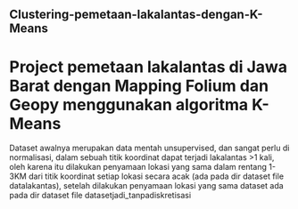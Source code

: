 ## Clustering-pemetaan-lakalantas-dengan-K-Means
# Project pemetaan lakalantas di Jawa Barat dengan Mapping Folium dan Geopy menggunakan algoritma K-Means

Dataset awalnya merupakan data mentah unsupervised, dan sangat perlu di normalisasi, dalam sebuah titik koordinat dapat terjadi lakalantas >1 kali, oleh karena itu dilakukan penyamaan lokasi yang sama dalam rentang 1-3KM dari titik koordinat setiap lokasi secara acak (ada pada dir dataset file datalakantas), setelah dilakukan penyamaan lokasi yang sama dataset ada pada dir dataset file datasetjadi_tanpadiskretisasi
